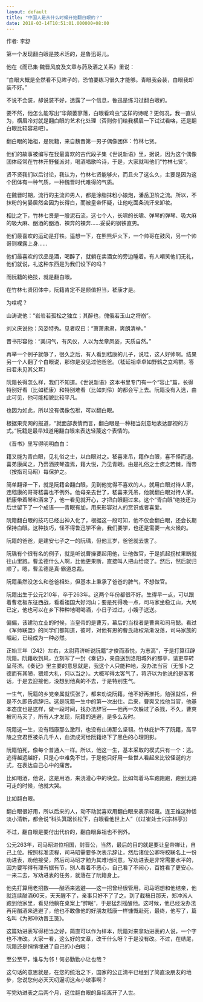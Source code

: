 ```yaml
---
layout: default
title: "中国人是从什么时候开始翻白眼的？"
date: 2018-03-14T10:51:01.000000+08:00
---
```


作者: 李舒

第一个发现翻白眼是技术活的，是鲁迅哥儿。

他在《而已集·魏晋风度及文章与药及酒之关系》里说：

“白眼大概是全然看不见眸子的，恐怕要练习很久才能够。青眼我会装，白眼我却装不好。”

不说不会装，却说装不好，透露了一个信息，鲁迅是练习过翻白眼的。

要不然，他怎么能写出“华颠萎寥落，白眼看鸡虫”这样的诗呢？更何况，我一直认为，横眉冷对就是翻白眼的艺术化处理（否则你们给我横眉一下试试看咯，还是翻白眼比较容易吧）。

翻白眼的始祖，是阮籍，来自魏晋第一男子偶像团体：竹林七贤。

他们的故事被编写在我最喜欢的古代段子集《世说新语》里，据说，因为这个偶像团体经常在竹林开野餐派对，喝酒唱歌吟诗，于是，大家就叫他们“竹林七贤”。

贤不贤我们以后讨论，我认为，竹林七贤能够火，而且火了这么久，主要是因为这个团体有一种气质，一种魏晋时代难得的气质。

在魏晋时期，流行的主流帅男人，都是涂脂抹粉小娘炮，潘岳卫阶之流。所以，不抹粉的何晏居然会因为长得白，而被皇帝怀疑，让他吃面条流汗来卸妆。

相比之下，竹林七贤是一股泥石流，这七个人，长啸的长啸、弹琴的弹琴、吸大麻的吸大麻、酗酒的酗酒、裸奔的裸奔……妥妥的钢铁直男。

他们最喜欢的运动是打铁。遥想一下，在熊熊炉火下，一个帅哥在鼓风，另一个帅哥则裸露上身……

他们最喜欢的饮品是酒，喝醉了，就躺在卖酒女的旁边睡着。有人嘲笑他们无礼，他们就说，礼这种东西是为我们设下的吗？

而阮籍的绝技，就是翻白眼。

在竹林七贤团体中，阮籍肯定不是颜值担当，嵇康才是。

为啥呢？

山涛说他：“岩岩若孤松之独立；其醉也，傀俄若玉山之将崩”。

刘义庆说他：风姿特秀。见者叹曰：“萧萧肃肃，爽朗清举。”

晋书形容他：“美词气，有风仪，人以为龙章凤姿，天质自然。”

再举一个例子就够了，很久之后，有人看到嵇康的儿子，说哇，这人好帅啊。结果另一个人翻了个白眼说，那你是没见过他爸爸。（嵇延祖卓卓如野鹤之立鸡群。答曰君未见其父耳）

阮籍长得怎么样，我们不知道。《世说新语》这本书里专门有一个“容止”篇，长得特别好看（比如嵇康）和特别难看（比如刘伶）的都会写上去。阮籍没有入选，由此可见，他可能相貌比较平凡。

也因为如此，所以没有偶像包袱，可以翻白眼。

根据果壳网的报道，“就面部表情而言，翻白眼是一种相当刻意地表达鄙视的方式。”阮籍是最早知道用翻白眼来表达轻蔑这个表情的。

《晋书》里写得明明白白：

籍又能为青白眼，见礼俗之士，以白眼对之。嵇喜来吊，籍作白眼，喜不怿而退。喜弟康闻之，乃赍酒挟琴造焉，籍大悦，乃见青眼。由是礼俗之士疾之若雠，而帝（按指司马昭）每保护之。

简单翻译一下，就是阮籍会翻白眼，见到他觉得不喜欢的人，就用白眼对待人家，连嵇康的哥哥嵇喜也不例外。他母亲去世了，嵇喜来凭吊，他就翻白眼对待人家。嵇康带着琴和酒来了，他一看见就开心，才把白眼翻过来。这个“青白眼”绝技还为后世留下了一个成语——青眼有加，用来形容对人的赏识或者喜爱。

阮籍翻白眼的技巧已经出神入化了，根据这一段可知，他不仅会翻白眼，还会长期保持白眼。这种技巧，怪不得鲁迅学不会，我们要学，也还是需要一点火候的。

阮籍的爸爸，是建安七子之一的阮瑀，但他三岁，爸爸就去世了。

阮瑀有个很有名的例子，就是听说曹操要起用他，让他做官，于是抓起拐杖果断就往山里跑。曹孟德什么人啊，比他更果断，直接叫人把山给烧了。然后，然后就归顺了。嗯，曹孟德是真·霸道总裁。

阮籍虽然没怎么和爸爸相处，但基本上秉承了爸爸的脾气，不想做官。

阮籍出生于公元210年，卒于263年。这两个年份都很不好。生得早一点，可以跟着曹老板东征西战，看看祖国大好河山；要是死得晚一点，司马家坐稳江山，大局已定，他也可以在乡下种种地喝喝酒，小日子过过，小嫂子送送。

偏偏，该建功立业的时候，当皇帝的是曹芳，幕后的当权者是曹爽和司马懿。看过《军师联盟》的同学们都知道，彼时，对他有恩的曹氏政权渐渐没落，司马家族的崛起，已经成为一种必然。

正始三年（242）左右，太尉蒋济听说阮籍“才俊而淑悦，为志高”，于是打算征辟阮籍。阮籍收到风，立刻写了一封《奏记》，亲自送到洛阳城外的都亭，请吏卒转呈蒋济。《奏记》里主要的意思就是，我这个人只能种地，没办法当官（无邹卜之德而有其陋，猥烦大礼，何以当之）。大概写得太客气了，蒋济以为他说的是客套话，于是去迎接他，没想到他真的不去，于是特别生气。

一生气，阮籍的乡党亲属就慌张了，都来劝说阮籍，他不好再推托，勉强就任，但是不久即告病辞归。这是阮籍一生中的第一次出仕。后来，曹爽又找他当官，他基本态度也是这样，做一段时间，找办法辞官——他再一次躲过了杀戮，不久，曹爽被司马灭了，所有人才发现，阮籍的逃避，是多么及时。

阮籍这一生，没有嵇康那么激烈，也没有山涛那么坚韧。竹林庇护不了阮籍，高平陵之变君臣被杀几千人，血流成河给阮籍烙下了黑色的心理阴影。

阮籍怕死，像每个普通人一样。所以，他这一生，基本采取的模式只有一个：逃。逃得越远越好，只是心中难免不甘，于是他只好用一些世人看起来比较怪诞的方式，在表达自己心中的痛苦。

比如喝酒，他说，这是用酒，来浇灌心中的块垒。比如驾着马车跑跑跑，跑到无路可走的时候，他就大哭。

比如翻白眼。

翻白眼很好用，所以后来的人，动不动就喜欢用翻白眼来表示轻蔑。连王维这种恬淡小清新，都会说“科头箕踞长松下，白眼看他世上人”（《过崔处士兴宗林亭》）

不过，翻白眼是要付出代价的，翻白眼鼻祖也不例外。

公元263年，司马昭进位相国，封晋公，当然，最后的目的就是要让皇帝禅让，自己上位。按照标准流程，司马昭需要多次表示辞让，然后诸位公卿将校联名上一份劝进表，劝他接受，然后司马昭才勉为其难地同意。写劝进表是非常需要水平的，因为要写得有理有据有节，别人看着不恶心，自己看了不闹心，百姓看了更安心。一来二去，写劝进表的任务，就落在了阮籍身上。

他先打算用老招数——酗酒来逃避——这一招曾经很管用，司马昭想和他结亲，他就连续酗酒60天，天天醒不了，亲事只好不了了之。到了截稿日那天，郑冲派人跑到他家里，看见他躺在桌案上“醉眠”，于是猛烈摇醒他。这时候，他已经没办法再用酗酒来逃避了，他也不敢像他的好朋友嵇康一样慷慨赴死，最终，他写了，篇名叫《为郑冲劝晋王笺》。

这篇劝进表写得相当之好，简直可以作为样本，阮籍对来拿劝进表的人说，一个字也不准改。大家一看，这么好的文章，改干什么呀？于是没有改。不过，在结尾，阮籍还是悄悄埋进了自己的小白眼：

至公至平，谁与为邻！何必勤勤小让也哉？

这句话的意思就是，在您的统治之下，国家的公正清平已经到了简直没朋友的地步，您说您何必天天叨逼叨这点小破事啊？

写完劝进表之后两个月，这位翻白眼的鼻祖离开了人世。

